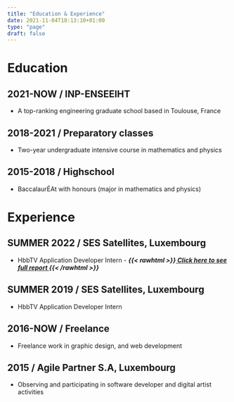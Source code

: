 ```yaml
---
title: "Education & Experience"
date: 2021-11-04T18:13:10+01:00
type: "page"
draft: false
---
```


# Education

## 2021-NOW / INP-ENSEEIHT
- A top-ranking engineering graduate school based in Toulouse, France

## 2018-2021 / Preparatory classes
- Two-year undergraduate intensive course in mathematics and physics

## 2015-2018 / Highschool
- BaccalaurÉAt with honours (major in mathematics and physics)

# Experience

## SUMMER 2022 / SES Satellites, Luxembourg
- HbbTV Application Developer Intern - ***{{< rawhtml >}}<a href="/internship"> Click here to see full report </a>{{< /rawhtml >}}***

## SUMMER 2019 / SES Satellites, Luxembourg
- HbbTV Application Developer Intern

## 2016-NOW / Freelance
- Freelance work in graphic design, and web development

## 2015 / Agile Partner S.A, Luxembourg
- Observing and participating in software developer and digital artist activities